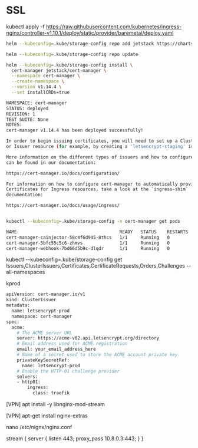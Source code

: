 # SSL

kubectl apply -f https://raw.githubusercontent.com/kubernetes/ingress-nginx/controller-v1.10.1/deploy/static/provider/baremetal/deploy.yaml

```sh
helm --kubeconfig=.kube/storage-config repo add jetstack https://charts.jetstack.io --force-update

helm --kubeconfig=.kube/storage-config repo update

helm --kubeconfig=.kube/storage-config install \
  cert-manager jetstack/cert-manager \
  --namespace cert-manager \
  --create-namespace \
  --version v1.14.4 \
  --set installCRDs=true

NAMESPACE: cert-manager
STATUS: deployed
REVISION: 1
TEST SUITE: None
NOTES:
cert-manager v1.14.4 has been deployed successfully!

In order to begin issuing certificates, you will need to set up a ClusterIssuer
or Issuer resource (for example, by creating a 'letsencrypt-staging' issuer).

More information on the different types of issuers and how to configure them
can be found in our documentation:

https://cert-manager.io/docs/configuration/

For information on how to configure cert-manager to automatically provision
Certificates for Ingress resources, take a look at the `ingress-shim`
documentation:

https://cert-manager.io/docs/usage/ingress/


kubectl --kubeconfig=.kube/storage-config -n cert-manager get pods

NAME                                       READY   STATUS    RESTARTS   AGE
cert-manager-cainjector-58c4f6d945-8thcs   1/1     Running   0          3m43s
cert-manager-5bfc55c5c6-zhmvs              1/1     Running   0          3m43s
cert-manager-webhook-7bd66d5b9c-dlqdr      1/1     Running   0          3m43s
```

kubectl --kubeconfig=.kube/storage-config get Issuers,ClusterIssuers,Certificates,CertificateRequests,Orders,Challenges --all-namespaces

kprod

```sh
apiVersion: cert-manager.io/v1
kind: ClusterIssuer
metadata:
  name: letsencrypt-prod
  namespace: cert-manager
spec:
  acme:
    # The ACME server URL
    server: https://acme-v02.api.letsencrypt.org/directory
    # Email address used for ACME registration
    email: your_email_address_here
    # Name of a secret used to store the ACME account private key
    privateKeySecretRef:
      name: letsencrypt-prod
    # Enable the HTTP-01 challenge provider
    solvers:
    - http01:
        ingress:
          class: traefik
```

[VPN] apt install -y libnginx-mod-stream

[VPN] apt-get install nginx-extras


nano /etc/nignx/nginx.conf

stream {
  server {
    listen     443;
    proxy_pass 10.8.0.3:443;
  }
}
